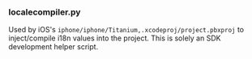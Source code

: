 ### localecompiler.py

Used by iOS's `iphone/iphone/Titanium,.xcodeproj/project.pbxproj` to inject/compile i18n values into the project.
This is solely an SDK development helper script.
